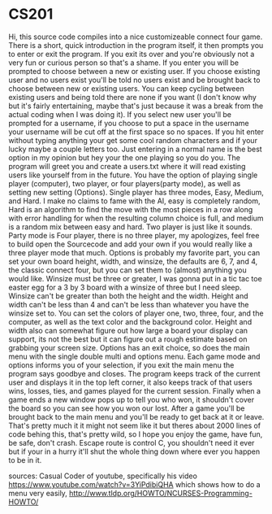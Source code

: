 # CS201

Hi, this source code compiles into a nice customizeable connect four game. There is a short, quick introduction in the program itself, it then prompts you to enter or exit the program. If you exit its over and you're obviously not a very fun or curious person so that's a shame. If you enter you will be prompted to choose between a new or existing user. If you choose existing user and no users exist you'll be told no users exist and be brought back to choose between new or existing users. You can keep cycling between existing users and being told there are none if you want (I don't know why but it's fairly entertaining, maybe that's just because it was a break from the actual coding when I was doing it). If you select new user you'll be prompted for a username, if you choose to put a space in the username your username will be cut off at the first space so no spaces. If you hit enter without typing anything your get some cool random characters and if your lucky maybe a couple letters too. Just entering in a normal name is the best option in my opinion but hey your the one playing so you do you. The program will greet you and create a users.txt where it will read existing users like yourself from in the future. You have the option of playing single player (computer), two player, or four players(party mode), as well as setting new setting (Options). Single player has three modes, Easy, Medium, and Hard. I make no claims to fame with the AI, easy is completely random, Hard is an algorithm to find the move with the most pieces in a row along with error handling for when the resulting column choice is full, and medium is a random mix between easy and hard. Two player is just like it sounds. Party mode is Four player, there is no three player, my apologizes, feel free to build open the Sourcecode and add your own if you would really like a three player mode that much. Options is probably my favorite part, you can set your own board height, width, and winsize, the defaults are 6, 7, and 4, the classic connect four, but you can set them to (almost) anything you would like. Winsize must be three or greater, I was gonna put in a tic tac toe easter egg for a 3 by 3 board with a winsize of three but I need sleep. Winsize can't be greater than both the height and the width. Height and width can't be less than 4 and can't be less than whatever you have the winsize set to. You can set the colors of player one, two, three, four, and the computer, as well as the text color and the background color. Height and width also can somewhat figure out how large a board your display can support, its not the best but it can figure out a rough estimate based on grabbing your screen size. Options has an exit choice, so does the main menu with the single double multi and options menu. Each game mode and options informs you of your selection, if you exit the main menu the program says goodbye and closes. The program keeps track of the current user and displays it in the top left corner, it also keeps track of that users wins, losses, ties, and games played for the current session. Finally when a game ends a new window pops up to tell you who won, it shouldn't cover the board so you can see how you won our lost. After a game you'll be brought back to the main menu and you'll be ready to get back at it or leave. That's pretty much it it might not seem like it but theres about 2000 lines of code behing this, that's pretty wild, so I hope you enjoy the game, have fun, be safe, don't crash. Escape route is control C, you shouldn't need it ever but if your in a hurry it'll shut the whole thing down where ever you happen to be in it.

sources: Casual Coder of youtube, specifically his video https://www.youtube.com/watch?v=3YiPdibiQHA
  which shows how to do a menu very easily,
  http://www.tldp.org/HOWTO/NCURSES-Programming-HOWTO/
